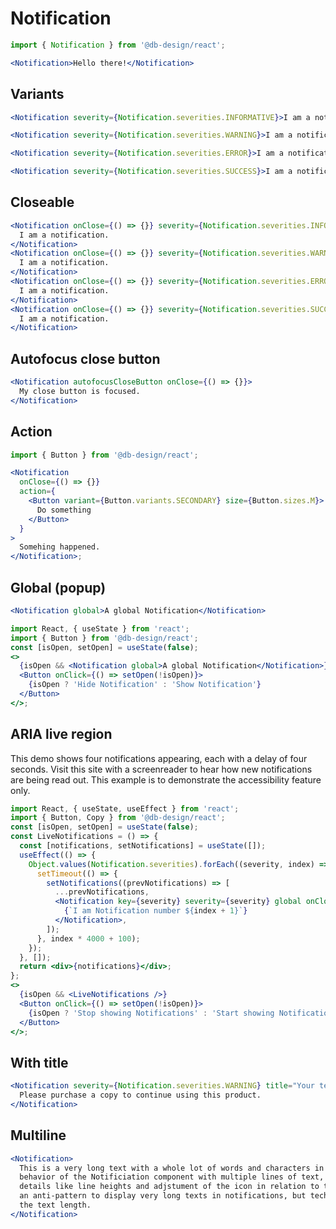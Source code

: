 # Notification

```js
import { Notification } from '@db-design/react';
```

```jsx
<Notification>Hello there!</Notification>
```

## Variants

```jsx
<Notification severity={Notification.severities.INFORMATIVE}>I am a notification.</Notification>
```

```jsx
<Notification severity={Notification.severities.WARNING}>I am a notification.</Notification>
```

```jsx
<Notification severity={Notification.severities.ERROR}>I am a notification.</Notification>
```

```jsx
<Notification severity={Notification.severities.SUCCESS}>I am a notification.</Notification>
```

## Closeable

```jsx
<Notification onClose={() => {}} severity={Notification.severities.INFORMATIVE}>
  I am a notification.
</Notification>
<Notification onClose={() => {}} severity={Notification.severities.WARNING}>
  I am a notification.
</Notification>
<Notification onClose={() => {}} severity={Notification.severities.ERROR}>
  I am a notification.
</Notification>
<Notification onClose={() => {}} severity={Notification.severities.SUCCESS}>
  I am a notification.
</Notification>
```

## Autofocus close button

```jsx
<Notification autofocusCloseButton onClose={() => {}}>
  My close button is focused.
</Notification>
```

## Action

```jsx
import { Button } from '@db-design/react';

<Notification
  onClose={() => {}}
  action={
    <Button variant={Button.variants.SECONDARY} size={Button.sizes.M}>
      Do something
    </Button>
  }
>
  Somehing happened.
</Notification>;
```

## Global (popup)

```jsx static
<Notification global>A global Notification</Notification>
```

```jsx noeditor
import React, { useState } from 'react';
import { Button } from '@db-design/react';
const [isOpen, setOpen] = useState(false);
<>
  {isOpen && <Notification global>A global Notification</Notification>}
  <Button onClick={() => setOpen(!isOpen)}>
    {isOpen ? 'Hide Notification' : 'Show Notification'}
  </Button>
</>;
```

## ARIA live region

This demo shows four notifications appearing, each with a delay of four
seconds. Visit this site with a screenreader to hear how new notifications are
being read out. This example is to demonstrate the accessibility feature only.

```jsx noeditor
import React, { useState, useEffect } from 'react';
import { Button, Copy } from '@db-design/react';
const [isOpen, setOpen] = useState(false);
const LiveNotifications = () => {
  const [notifications, setNotifications] = useState([]);
  useEffect(() => {
    Object.values(Notification.severities).forEach((severity, index) => {
      setTimeout(() => {
        setNotifications((prevNotifications) => [
          ...prevNotifications,
          <Notification key={severity} severity={severity} global onClose={() => {}}>
            {`I am Notification number ${index + 1}`}
          </Notification>,
        ]);
      }, index * 4000 + 100);
    });
  }, []);
  return <div>{notifications}</div>;
};
<>
  {isOpen && <LiveNotifications />}
  <Button onClick={() => setOpen(!isOpen)}>
    {isOpen ? 'Stop showing Notifications' : 'Start showing Notifications'}
  </Button>
</>;
```

## With title

```jsx
<Notification severity={Notification.severities.WARNING} title="Your testing period is expired.">
  Please purchase a copy to continue using this product.
</Notification>
```

## Multiline

```jsx
<Notification>
  This is a very long text with a whole lot of words and characters in order to demonstrate the
  behavior of the Notificiation component with multiple lines of text, so we can see that we get
  details like line heights and adjstument of the icon in relation to the text right. In fact, it is
  an anti-pattern to display very long texts in notifications, but technically we do not restrict
  the text length.
</Notification>
```
